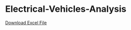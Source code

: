 # Electrical-Vehicles-Analysis
 [Download Excel File](https://drive.google.com/drive/folders/1YviyK5J_0LS9yBb2lNh2Fyap1xlyec7W?usp=drive_link)
